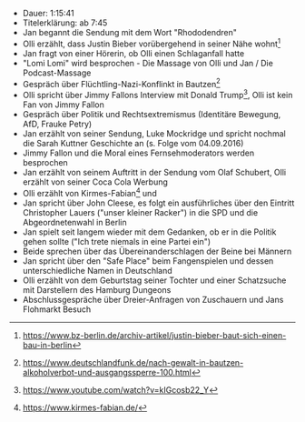 - Dauer: 1:15:41
- Titelerklärung: ab 7:45 
- Jan begannt die Sendung mit dem Wort "Rhododendren"
- Olli erzählt, dass Justin Bieber vorübergehend in seiner Nähe wohnt[^1]
- Jan fragt von einer Hörerin, ob Olli einen Schlaganfall hatte
- "Lomi Lomi" wird besprochen - Die Massage von Olli und Jan / Die Podcast-Massage
- Gespräch über Flüchtling-Nazi-Konflinkt in Bautzen[^2]
- Olli spricht über Jimmy Fallons Interview mit Donald Trump[^3], Olli ist kein Fan von Jimmy Fallon
- Gespräch über Politik und Rechtsextremismus (Identitäre Bewegung, AfD, Frauke Petry)
- Jan erzählt von seiner Sendung, Luke Mockridge und spricht nochmal die Sarah Kuttner Geschichte an (s. Folge vom 04.09.2016)
- Jimmy Fallon und die Moral eines Fernsehmoderators werden besprochen
- Jan erzählt von seinem Auftritt in der Sendung vom Olaf Schubert, Olli erzählt von seiner Coca Cola Werbung
- Olli erzählt von Kirmes-Fabian[^4] und 
- Jan spricht über John Cleese, es folgt ein ausführliches über den Eintritt Christopher Lauers ("unser kleiner Racker") in die SPD und die Abgeordnetenwahl in Berlin
- Jan spielt seit langem wieder mit dem Gedanken, ob er in die Politik gehen sollte ("Ich trete niemals in eine Partei ein")
- Beide sprechen über das Übereinanderschlagen der Beine bei Männern
- Jan spricht über den "Safe Place" beim Fangenspielen und dessen unterschiedliche Namen in Deutschland
- Olli erzählt von dem Geburtstag seiner Tochter und einer Schatzsuche mit Darstellern des Hamburg Dungeons
- Abschlussgespräche über Dreier-Anfragen von Zuschauern und Jans Flohmarkt Besuch

[^1]: https://www.bz-berlin.de/archiv-artikel/justin-bieber-baut-sich-einen-bau-in-berlin
[^2]: https://www.deutschlandfunk.de/nach-gewalt-in-bautzen-alkoholverbot-und-ausgangssperre-100.html
[^3]: https://www.youtube.com/watch?v=kIGcosb22_Y
[^4]: https://www.kirmes-fabian.de/
